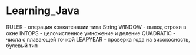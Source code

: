 # Learning_Java
 RULER - операция конкатенации типа String
 WINDOW - вывод строки в окне
 INTOPS - целочисленное умножение и деление
 QUADRATIC - числа с плавающей точкой
 LEAPYEAR - проверка года на високосность, булевый тип
 
